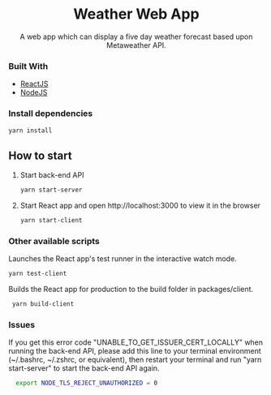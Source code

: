 <p align="center">
  <h1 align="center">Weather Web App</h1>

  <p align="center">
    A web app which can display a five day weather forecast based upon Metaweather API.
  </p>
</p>

### Built With

* [ReactJS](https://reactjs.org)
* [NodeJS](https://nodejs.org/en/)

### Install dependencies

   ```sh
   yarn install
   ```
   
## How to start

1. Start back-end API
   ```sh
   yarn start-server
   ```
2. Start React app and open http://localhost:3000 to view it in the browser
   ```sh
   yarn start-client
   ```

### Other available scripts

Launches the React app's test runner in the interactive watch mode.
   ```sh
   yarn test-client
   ```
Builds the React app for production to the build folder in packages/client.
  ```sh
   yarn build-client
   ```
### Issues
If you get this error code "UNABLE_TO_GET_ISSUER_CERT_LOCALLY" when running the back-end API, please add this line to your terminal environment (~/.bashrc, ~/.zshrc, or equivalent), then restart your terminal and run "yarn start-server" to start the back-end API again.
```sh
  export NODE_TLS_REJECT_UNAUTHORIZED = 0
```
